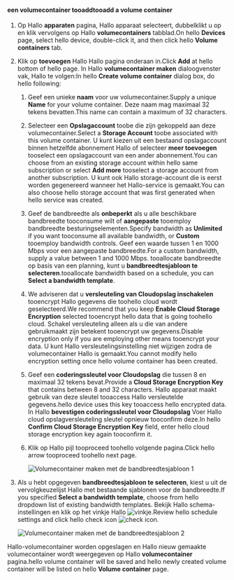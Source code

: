 <!--author=SharS last changed: 1/7/2016-->

#### <a name="tooadd-a-volume-container"></a><span data-ttu-id="6a846-101">een volumecontainer tooadd</span><span class="sxs-lookup"><span data-stu-id="6a846-101">tooadd a volume container</span></span>
1. <span data-ttu-id="6a846-102">Op Hallo **apparaten** pagina, Hallo apparaat selecteert, dubbelklikt u op en klik vervolgens op Hallo **volumecontainers** tabblad.</span><span class="sxs-lookup"><span data-stu-id="6a846-102">On hello **Devices** page, select hello device, double-click it, and then click hello **Volume containers** tab.</span></span>
2. <span data-ttu-id="6a846-103">Klik op **toevoegen** Hallo Hallo pagina onderaan in.</span><span class="sxs-lookup"><span data-stu-id="6a846-103">Click **Add** at hello bottom of hello page.</span></span> <span data-ttu-id="6a846-104">In Hallo **volumecontainer maken** dialoogvenster vak, Hallo te volgen:</span><span class="sxs-lookup"><span data-stu-id="6a846-104">In hello **Create volume container** dialog box, do hello following:</span></span>
   
   1. <span data-ttu-id="6a846-105">Geef een unieke **naam** voor uw volumecontainer.</span><span class="sxs-lookup"><span data-stu-id="6a846-105">Supply a unique **Name** for your volume container.</span></span> <span data-ttu-id="6a846-106">Deze naam mag maximaal 32 tekens bevatten.</span><span class="sxs-lookup"><span data-stu-id="6a846-106">This name can contain a maximum of 32 characters.</span></span>
   2. <span data-ttu-id="6a846-107">Selecteer een **Opslagaccount** toobe die zijn gekoppeld aan deze volumecontainer.</span><span class="sxs-lookup"><span data-stu-id="6a846-107">Select a **Storage Account** toobe associated with this volume container.</span></span> <span data-ttu-id="6a846-108">U kunt kiezen uit een bestaand opslagaccount binnen hetzelfde abonnement Hallo of selecteer **meer toevoegen** tooselect een opslagaccount van een ander abonnement.</span><span class="sxs-lookup"><span data-stu-id="6a846-108">You can choose from an existing storage account within hello same subscription or select **Add more** tooselect a storage account from another subscription.</span></span> <span data-ttu-id="6a846-109">U kunt ook Hallo storage-account die is eerst worden gegenereerd wanneer het Hallo-service is gemaakt.</span><span class="sxs-lookup"><span data-stu-id="6a846-109">You can also choose hello storage account that was first generated when hello service was created.</span></span>
   3. <span data-ttu-id="6a846-110">Geef de bandbreedte als **onbeperkt** als u alle beschikbare bandbreedte tooconsume wilt of **aangepaste** tooemploy bandbreedte besturingselementen.</span><span class="sxs-lookup"><span data-stu-id="6a846-110">Specify bandwidth as **Unlimited** if you want tooconsume all available bandwidth, or **Custom** tooemploy bandwidth controls.</span></span> <span data-ttu-id="6a846-111">Geef een waarde tussen 1 en 1000 Mbps voor een aangepaste bandbreedte.</span><span class="sxs-lookup"><span data-stu-id="6a846-111">For a custom bandwidth, supply a value between 1 and 1000 Mbps.</span></span> <span data-ttu-id="6a846-112">tooallocate bandbreedte op basis van een planning, kunt u **bandbreedtesjabloon te selecteren**.</span><span class="sxs-lookup"><span data-stu-id="6a846-112">tooallocate bandwidth based on a schedule, you can **Select a bandwidth template**.</span></span>
   4. <span data-ttu-id="6a846-113">We adviseren dat u **versleuteling van Cloudopslag inschakelen** tooencrypt Hallo gegevens die toohello cloud wordt geselecteerd.</span><span class="sxs-lookup"><span data-stu-id="6a846-113">We recommend that you keep **Enable Cloud Storage Encryption** selected tooencrypt hello data that is going toohello cloud.</span></span> <span data-ttu-id="6a846-114">Schakel versleuteling alleen als u die van andere gebruikmaakt zijn betekent tooencrypt uw gegevens.</span><span class="sxs-lookup"><span data-stu-id="6a846-114">Disable encryption only if you are employing other means tooencrypt your data.</span></span> <span data-ttu-id="6a846-115">U kunt Hallo versleutelingsinstelling niet wijzigen zodra de volumecontainer Hallo is gemaakt.</span><span class="sxs-lookup"><span data-stu-id="6a846-115">You cannot modify hello encryption setting once hello volume container has been created.</span></span>
   5. <span data-ttu-id="6a846-116">Geef een **coderingssleutel voor Cloudopslag** die tussen 8 en maximaal 32 tekens bevat.</span><span class="sxs-lookup"><span data-stu-id="6a846-116">Provide a **Cloud Storage Encryption Key** that contains between 8 and 32 characters.</span></span> <span data-ttu-id="6a846-117">Hallo apparaat maakt gebruik van deze sleutel tooaccess Hallo versleutelde gegevens.</span><span class="sxs-lookup"><span data-stu-id="6a846-117">hello device uses this key tooaccess hello encrypted data.</span></span> <span data-ttu-id="6a846-118">In Hallo **bevestigen coderingssleutel voor Cloudopslag** Voer Hallo cloud opslagversleuteling sleutel opnieuw tooconfirm deze.</span><span class="sxs-lookup"><span data-stu-id="6a846-118">In hello **Confirm Cloud Storage Encryption Key** field, enter hello cloud storage encryption key again tooconfirm it.</span></span> 
   6. <span data-ttu-id="6a846-119">Klik op Hallo pijl tooproceed toohello volgende pagina.</span><span class="sxs-lookup"><span data-stu-id="6a846-119">Click hello arrow tooproceed toohello next page.</span></span>
      
      ![Volumecontainer maken met de bandbreedtesjabloon 1](./media/storsimple-add-volume-container/HCS_CreateVCBT1-include.png) 
3. <span data-ttu-id="6a846-121">Als u hebt opgegeven **bandbreedtesjabloon te selecteren**, kiest u uit de vervolgkeuzelijst Hallo met bestaande sjablonen voor de bandbreedte.</span><span class="sxs-lookup"><span data-stu-id="6a846-121">If you specified **Select a bandwidth template**, choose from hello dropdown list of existing bandwidth templates.</span></span> <span data-ttu-id="6a846-122">Bekijk Hallo schema-instellingen en klik op het vinkje Hallo ![vinkje](./media/storsimple-configure-new-storage-account/HCS_CheckIcon-include.png).</span><span class="sxs-lookup"><span data-stu-id="6a846-122">Review hello schedule settings and click hello check icon ![check icon](./media/storsimple-configure-new-storage-account/HCS_CheckIcon-include.png).</span></span>
   
    ![Volumecontainer maken met de bandbreedtesjabloon 2](./media/storsimple-add-volume-container/HCS_CreateVCBT2-include.png) 

<span data-ttu-id="6a846-124">Hallo-volumecontainer worden opgeslagen en Hallo nieuw gemaakte volumecontainer wordt weergegeven op Hallo **volumecontainer** pagina.</span><span class="sxs-lookup"><span data-stu-id="6a846-124">hello volume container will be saved and hello newly created volume container will be listed on hello **Volume container** page.</span></span>

